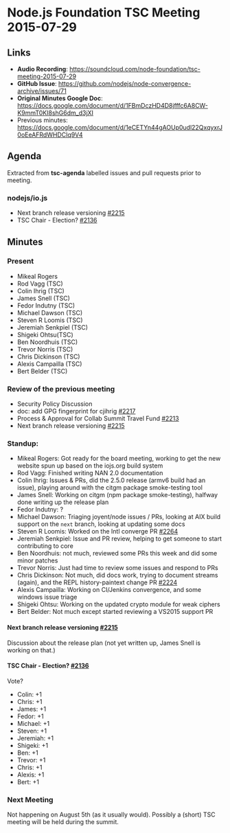 # Node.js Foundation TSC Meeting 2015-07-29

## Links

* **Audio Recording**: https://soundcloud.com/node-foundation/tsc-meeting-2015-07-29
* **GitHub Issue**: https://github.com/nodejs/node-convergence-archive/issues/71
* **Original Minutes Google Doc**: https://docs.google.com/document/d/1FBmDczHD4D8jfffc6A8CW-K9mmT0KI8shG6dm_d3jXI
* Previous minutes: https://docs.google.com/document/d/1eCETYn44gAOUp0udl22QxqyxrJ0oEeAFRdWHDCIq9V4

## Agenda

Extracted from **tsc-agenda** labelled issues and pull requests prior to meeting.

### nodejs/io.js

* Next branch release versioning [#2215](https://github.com/nodejs/io.js/issues/2215)
* TSC Chair - Election? [#2136](https://github.com/nodejs/io.js/issues/2136)

## Minutes

### Present

* Mikeal Rogers
* Rod Vagg (TSC)
* Colin Ihrig (TSC)
* James Snell (TSC)
* Fedor Indutny (TSC)
* Michael Dawson (TSC)
* Steven R Loomis (TSC)
* Jeremiah Senkpiel (TSC)
* Shigeki Ohtsu(TSC)
* Ben Noordhuis (TSC)
* Trevor Norris (TSC)
* Chris Dickinson (TSC)
* Alexis Campailla (TSC)
* Bert Belder (TSC)

### Review of the previous meeting

* Security Policy Discussion
* doc: add GPG fingerprint for cjihrig [#2217](https://github.com/nodejs/io.js/pull/2217)
* Process & Approval for Collab Summit Travel Fund [#2213](https://github.com/nodejs/io.js/issues/2213)
* Next branch release versioning [#2215](https://github.com/nodejs/io.js/issues/2215)

### Standup:

* Mikeal Rogers: Got ready for the board meeting, working to get the new website spun up based on the iojs.org build system
* Rod Vagg: Finished writing NAN 2.0 documentation
* Colin Ihrig: Issues & PRs, did the 2.5.0 release (armv6 build had an issue), playing around with the citgm package smoke-testing tool
* James Snell: Working on citgm (npm package smoke-testing), halfway done writing up the release plan
* Fedor Indutny: ?
* Michael Dawson: Triaging joyent/node issues / PRs, looking at AIX build support on the `next` branch, looking at updating some docs
* Steven R Loomis: Worked on the Intl converge PR [#2264](https://github.com/nodejs/io.js/pull/2264)
* Jeremiah Senkpiel: Issue and PR review, helping to get someone to start contributing to core
* Ben Noordhuis: not much, reviewed some PRs this week and did some minor patches
* Trevor Norris: Just had time to review some issues and respond to PRs
* Chris Dickinson: Not much, did docs work, trying to document streams (again), and the REPL history-paintext change PR [#2224](https://github.com/nodejs/io.js/pull/2224)
* Alexis Campailla: Working on CI/Jenkins convergence, and some windows issue triage
* Shigeki Ohtsu: Working on the updated crypto module for weak ciphers
* Bert Belder: Not much except started reviewing a VS2015 support PR

#### Next branch release versioning [#2215](https://github.com/nodejs/io.js/issues/2215)

Discussion about the release plan (not yet written up, James Snell is working on that.)

#### TSC Chair - Election? [#2136](https://github.com/nodejs/io.js/issues/2136)

Vote?

* Colin: +1
* Chris: +1
* James: +1
* Fedor: +1
* Michael: +1
* Steven: +1
* Jeremiah: +1
* Shigeki: +1
* Ben: +1
* Trevor: +1
* Chris: +1
* Alexis: +1
* Bert: +1

### Next Meeting

Not happening on August 5th (as it usually would).
Possibly a (short) TSC meeting will be held during the summit.
